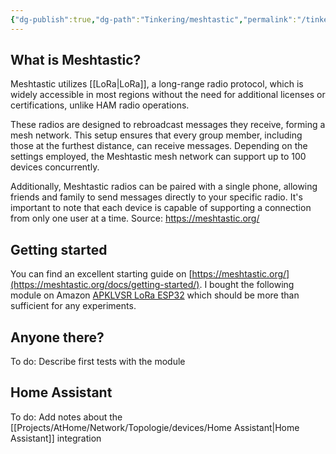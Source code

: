 ```yaml
---
{"dg-publish":true,"dg-path":"Tinkering/meshtastic","permalink":"/tinkering/meshtastic/","tags":["📝/🌿"],"noteIcon":"fern","created":"2024-07-15 10:46","updated":"2024-07-15 13:06"}
---
```


## What is Meshtastic?
Meshtastic utilizes [[LoRa\|LoRa]], a long-range radio protocol, which is widely accessible in most regions without the need for additional licenses or certifications, unlike HAM radio operations.

These radios are designed to rebroadcast messages they receive, forming a mesh network. This setup ensures that every group member, including those at the furthest distance, can receive messages. Depending on the settings employed, the Meshtastic mesh network can support up to 100 devices concurrently.

Additionally, Meshtastic radios can be paired with a single phone, allowing friends and family to send messages directly to your specific radio. It's important to note that each device is capable of supporting a connection from only one user at a time.
Source: https://meshtastic.org/

## Getting started
You can find an excellent starting guide on [https://meshtastic.org/](https://meshtastic.org/docs/getting-started/). I bought the following module on Amazon [APKLVSR LoRa ESP32](https://amzn.to/4bDLea9) which should be more than sufficient for any experiments.

## Anyone there?
To do: Describe first tests with the module

## Home Assistant
To do: Add notes about the [[Projects/AtHome/Network/Topologie/devices/Home Assistant\|Home Assistant]] integration